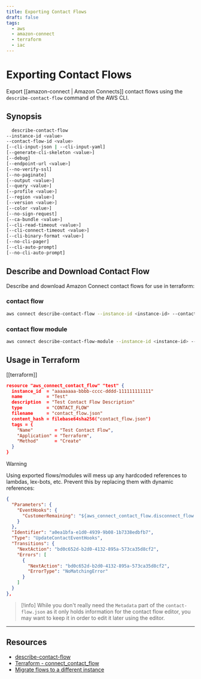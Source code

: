 ```yaml
---
title: Exporting Contact Flows
draft: false
tags:
  - aws
  - amazon-connect
  - terraform
  - iac
---
```

# Exporting Contact Flows

Export [[amazon-connect | Amazon Connects]] contact flows using the `describe-contact-flow` command of the AWS CLI.

## Synopsis
```bash
  describe-contact-flow
--instance-id <value>
--contact-flow-id <value>
[--cli-input-json | --cli-input-yaml]
[--generate-cli-skeleton <value>]
[--debug]
[--endpoint-url <value>]
[--no-verify-ssl]
[--no-paginate]
[--output <value>]
[--query <value>]
[--profile <value>]
[--region <value>]
[--version <value>]
[--color <value>]
[--no-sign-request]
[--ca-bundle <value>]
[--cli-read-timeout <value>]
[--cli-connect-timeout <value>]
[--cli-binary-format <value>]
[--no-cli-pager]
[--cli-auto-prompt]
[--no-cli-auto-prompt]
```

## Describe and Download Contact Flow

Describe and download Amazon Connect contact flows for use in terraform:
### contact flow
```bash
aws connect describe-contact-flow --instance-id <instance-id> --contact-flow-id <contact-flow-id> --region eu-central-1 | jq '.ContactFlow.Content | fromjson' > tmp/contact-flow.json 
```

### contact flow module
```bash
aws connect describe-contact-flow-module --instance-id <instance-id> --contact-flow-module-id <contact-flow-moudle-id> --region eu-central-1 | jq '.ContactFlowModule.Content | fromjson' > tmp/contact-flow-module.json 
```


## Usage in Terraform

[[terraform]]

```json
resource "aws_connect_contact_flow" "test" {
  instance_id  = "aaaaaaaa-bbbb-cccc-dddd-111111111111"
  name         = "Test"
  description  = "Test Contact Flow Description"
  type         = "CONTACT_FLOW"
  filename     = "contact_flow.json"
  content_hash = filebase64sha256("contact_flow.json")
  tags = {
    "Name"        = "Test Contact Flow",
    "Application" = "Terraform",
    "Method"      = "Create"
  }
}
```

> [!warning]
> Using exported flows/modules will mess up any hardcoded references to lambdas, lex-bots, etc.
> Prevent this by replacing them with dynamic references:
> ```json
> {
>  "Parameters": {
>    "EventHooks": {
>      "CustomerRemaining": "${aws_connect_contact_flow.disconnect_flow.arn}"
>    }
>  },
>  "Identifier": "a0ea1bfa-e1d0-4939-9b08-1b7338edbfb7",
>  "Type": "UpdateContactEventHooks",
>  "Transitions": {
>    "NextAction": "bd0c652d-b2d0-4132-895a-573ca35d8cf2",
>    "Errors": [
>      {
>        "NextAction": "bd0c652d-b2d0-4132-895a-573ca35d8cf2",
>        "ErrorType": "NoMatchingError"
>      }
>    ]
>  }
>},
> ```

> [!info]
> While you don't really need the `Metadata` part of the `contact-flow.json` as it only holds information for the contact flow editor, you may want to keep it in order to edit it later using the editor.


---
## Resources
- [describe-contact-flow](https://awscli.amazonaws.com/v2/documentation/api/latest/reference/connect/describe-contact-flow.html)
- [Terraform - connect_contact_flow](https://registry.terraform.io/providers/hashicorp/aws/latest/docs/resources/connect_contact_flow)
- [Migrate flows to a different instance](https://docs.aws.amazon.com/connect/latest/adminguide/migrate-contact-flows.html)
